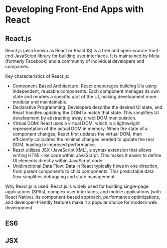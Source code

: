 # Developing Front-End Apps with React


## React.js
React.js (also known as React or ReactJS) is a free and open-source front-end JavaScript library for building user interfaces. It is maintained by Meta (formerly Facebook) and a community of individual developers and companies. 

Key characteristics of React.js:
  - Component-Based Architecture: React encourages building UIs using independent, reusable components. Each component manages its own state and renders a specific part of the UI, making development more modular and   maintainable.
  - Declarative Programming: Developers describe the desired UI state, and React handles updating the DOM to match that state. This simplifies UI development by abstracting away direct DOM manipulation.
  - Virtual DOM: React uses a virtual DOM, which is a lightweight representation of the actual DOM in memory. When the state of a component changes, React first updates the virtual DOM, then efficiently calculates the minimal changes needed to update the real DOM, leading to improved performance.
  - React utilizes JSX (JavaScript XML), a syntax extension that allows writing HTML-like code within JavaScript. This makes it easier to define UI elements directly within JavaScript code.
  - Unidirectional Data Flow: Data in React typically flows in one direction, from parent components to child components. This predictable data flow simplifies debugging and state management.

Why React.js is used:
React.js is widely used for building single-page applications (SPAs), complex user interfaces, and mobile applications (with React Native). Its component-based approach, performance optimizations, and developer-friendly features make it a popular choice for modern web development.

## ES6

## JSX









